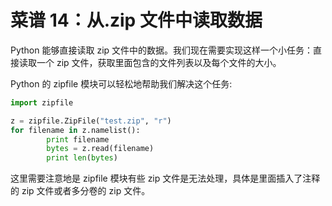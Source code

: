 # 菜谱 14：从.zip 文件中读取数据

Python 能够直接读取 zip 文件中的数据。我们现在需要实现这样一个小任务：直接读取一个 zip 文件，获取里面包含的文件列表以及每个文件的大小。

Python 的 zipfile 模块可以轻松地帮助我们解决这个任务:

```py
import zipfile

z = zipfile.ZipFile("test.zip", "r")
for filename in z.namelist():
        print filename
        bytes = z.read(filename)
        print len(bytes)
```

这里需要注意地是 zipfile 模块有些 zip 文件是无法处理，具体是里面插入了注释的 zip 文件或者多分卷的 zip 文件。